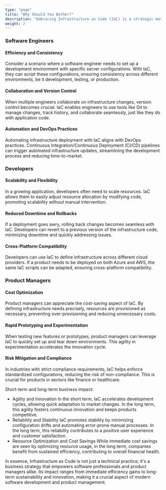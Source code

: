 ```yaml
---
type: "page"
title: "Why Should You Bother?"
description: "Embracing Infrastructure as Code (IaC) is a strategic move for software engineers, developers, and product managers, offering a plethora of benefits that significantly impact both short and long-term success."
weight: 2
---
```


### Software Engineers

#### Efficiency and Consistency
Consider a scenario where a software engineer needs to set up a development environment with specific server configurations. With IaC, they can script these configurations, ensuring consistency across different environments, be it development, testing, or production.

#### Collaboration and Version Control
When multiple engineers collaborate on infrastructure changes, version control becomes crucial. IaC enables engineers to use tools like Git to manage changes, track history, and collaborate seamlessly, just like they do with application code.

#### Automation and DevOps Practices
Automating infrastructure deployment with IaC aligns with DevOps practices. Continuous Integration/Continuous Deployment (CI/CD) pipelines can trigger automated infrastructure updates, streamlining the development process and reducing time-to-market.


### Developers

#### Scalability and Flexibility
In a growing application, developers often need to scale resources. IaC allows them to easily adjust resource allocation by modifying code, promoting scalability without manual intervention.

#### Reduced Downtime and Rollbacks
If a deployment goes awry, rolling back changes becomes seamless with IaC. Developers can revert to a previous version of the infrastructure code, minimizing downtime and quickly addressing issues.

#### Cross-Platform Compatibility
Developers can use IaC to define infrastructure across different cloud providers. If a product needs to be deployed on both Azure and AWS, the same IaC scripts can be adapted, ensuring cross-platform compatibility.

### Product Managers

#### Cost Optimization
Product managers can appreciate the cost-saving aspect of IaC. By defining infrastructure needs precisely, resources are provisioned as necessary, preventing over-provisioning and reducing unnecessary costs.

#### Rapid Prototyping and Experimentation
When testing new features or prototypes, product managers can leverage IaC to quickly set up and tear down environments. This agility in experimentation accelerates the innovation cycle.

#### Risk Mitigation and Compliance
In industries with strict compliance requirements, IaC helps enforce standardized configurations, reducing the risk of non-compliance. This is crucial for products in sectors like finance or healthcare.

Short-term and long-term business impact:

- Agility and Innovation
In the short term, IaC accelerates development cycles, allowing quick adaptation to market changes. In the long term, this agility fosters continuous innovation and keeps products competitive.
- Reliability and Stability
IaC promotes stability by minimizing configuration drifts and automating error-prone manual processes. In the long term, this reliability contributes to a positive user experience and customer satisfaction.
- Resource Optimization and Cost Savings
While immediate cost savings are seen by optimizing resource usage, in the long term, companies benefit from sustained efficiency, contributing to overall financial health.

In essence, Infrastructure as Code is not just a technical practice; it's a business strategy that empowers software professionals and product managers alike. Its impact ranges from immediate efficiency gains to long-term sustainability and innovation, making it a crucial aspect of modern software development and product management.
